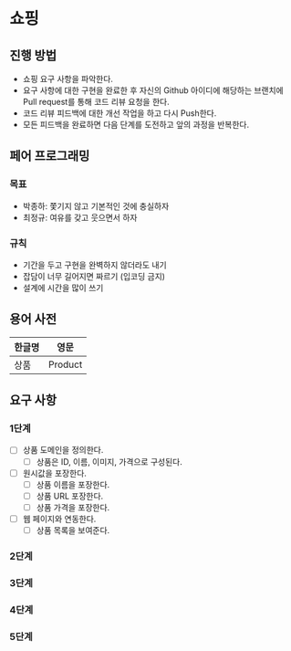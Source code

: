 # 쇼핑

## 진행 방법

* 쇼핑 요구 사항을 파악한다.
* 요구 사항에 대한 구현을 완료한 후 자신의 Github 아이디에 해당하는 브랜치에 Pull request를 통해 코드 리뷰 요청을 한다.
* 코드 리뷰 피드백에 대한 개선 작업을 하고 다시 Push한다.
* 모든 피드백을 완료하면 다음 단계를 도전하고 앞의 과정을 반복한다.

## 페어 프로그래밍

### 목표

* 박종하: 쫓기지 않고 기본적인 것에 충실하자
* 최정규: 여유를 갖고 웃으면서 하자

### 규칙

* 기간을 두고 구현을 완벽하지 않더라도 내기
* 잡담이 너무 길어지면 짜르기 (입코딩 금지)
* 설계에 시간을 많이 쓰기

## 용어 사전

| 한글명 | 영문      |
|-----|---------|
| 상품  | Product |

## 요구 사항

### 1단계

-[ ] 상품 도메인을 정의한다.
    - [ ] 상품은 ID, 이름, 이미지, 가격으로 구성된다.
-[ ] 원시값을 포장한다.
    - [ ] 상품 이름을 포장한다.
    - [ ] 상품 URL 포장한다.
    - [ ] 상품 가격을 포장한다.
- [ ] 웹 페이지와 연동한다.
    - [ ] 상품 목록을 보여준다.

### 2단계

### 3단계

### 4단계

### 5단계
